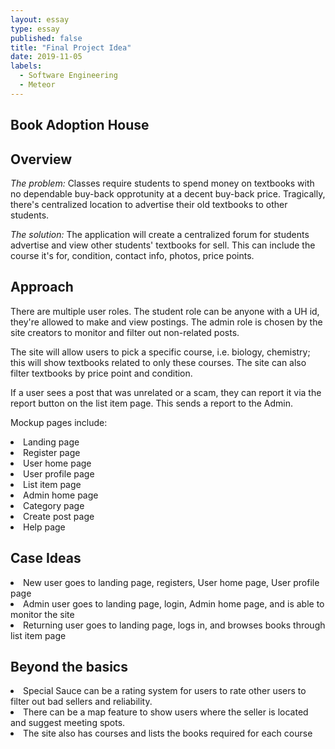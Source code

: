 ```yaml
---
layout: essay
type: essay
published: false
title: "Final Project Idea"
date: 2019-11-05
labels:
  - Software Engineering
  - Meteor
---
```

## Book Adoption House

## Overview
<i>The problem:</i> Classes require students to spend money on textbooks with no dependable buy-back opprotunity at a decent buy-back price. Tragically, there's centralized location to advertise their old textbooks to other students.

<i>The solution:</i> The application will create a centralized forum for students advertise and view other students' textbooks for sell. This can include the course it's for, condition, contact info, photos, price points.

## Approach
There are multiple user roles. The student role can be anyone with a UH id, they're allowed to make and view postings. The admin role is chosen by the site creators to monitor and filter out non-related posts. 

The site will allow users to pick a specific course, i.e. biology, chemistry; this will show textbooks related to only these courses. The site can also filter textbooks by price point and condition. 

If a user sees a post that was unrelated or a scam, they can report it via the report button on the list item page. This sends a report to the Admin. 

Mockup pages include:

<li>Landing page</li>
<li>Register page</li>
<li>User home page</li>
<li>User profile page</li>
<li>List item page</li>
<li>Admin home page</li>
<li>Category page</li>
<li>Create post page</li>
<li>Help page</li>

## Case Ideas

<li>New user goes to landing page, registers, User home page, User profile page</li>
<li>Admin user goes to landing page, login, Admin home page, and is able to monitor the site</li>
<li>Returning user goes to landing page, logs in, and browses books through list item page</li>
  
## Beyond the basics
<li>Special Sauce can be a rating system for users to rate other users to filter out bad sellers and reliability.</li>
<li>There can be a map feature to show users where the seller is located and suggest meeting spots.</li>
<li>The site also has courses and lists the books required for each course</li>
